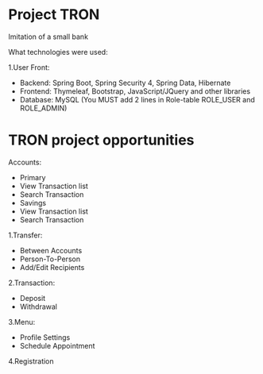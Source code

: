 


# Project TRON

Imitation of a small bank

What technologies were used:

1.User Front:
- Backend: Spring Boot, Spring Security 4, Spring Data, Hibernate
- Frontend: Thymeleaf, Bootstrap, JavaScript/JQuery and other libraries
- Database: MySQL (You MUST add 2 lines in Role-table ROLE_USER and ROLE_ADMIN)



# TRON project opportunities

Accounts:
-	Primary
-	View Transaction list
-	Search Transaction
-	Savings
-	View Transaction list
-	Search Transaction

1.Transfer:
-	Between Accounts
-	Person-To-Person
-	Add/Edit Recipients

2.Transaction:
-	Deposit
-	Withdrawal

3.Menu:
-	Profile Settings
-	Schedule Appointment

4.Registration




